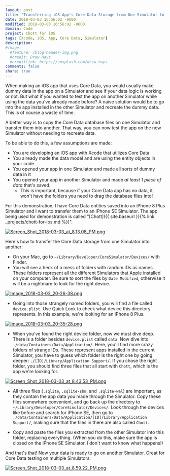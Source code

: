 ```yaml
---
layout: post
title: "Transferring iOS App's Core Data Storage from One Simulator to Another"
date: 2018-03-03 16:56:02 -0600
modified: 2018-03-03 16:56:02 -0600
domain: Code
project: Chott for iOS
tags: [Xcode, iOS, App, Core Data, Simulator]
description:
#image:
  #feature: /blog-header-img.png
  #credit: Drew Hays
  #creditlink: https://unsplash.com/drew_hays
comments: false
share: true
---
```


When making an iOS app that uses Core Data, you would usually make dummy data in the app on a Simulator and see if your data logic is working or not. But what if you wanted to test the app on another Simulator while using the data you've already made before? A naïve solution would be to go into the app installed in the other Simulator and recreate the dummy data. This is of course a waste of time.

A better way is to copy the Core Data database files on one Simulator and transfer them into another. That way, you can now test the app on the new Simulator without needing to recreate data.

To be able to do this, a few assumptions are made:

 - You are developing an iOS app with Xcode that utilizes Core Data
 - You already made the data model and are using the entity objects in your code
 - You opened your app in one Simulator and made all sorts of dummy data in it
 - You opened your app in another Simulator and made *at least 1 piece of data* that's saved.
     - This is important, because if your Core Data app has no data, it won't have the folders you need to drag the database files into!

For this demonstration, I have Core Data entities saved into an iPhone 8 Plus Simulator and I want to transfer them to an iPhone SE Simulator. The app being used for demonstration is called "[Chott]({{ site.baseurl }}{% link _projects/chott-for-ios.md %})".

[![Screen_Shot_2018-03-03_at_8.13.08_PM.png](https://s13.postimg.org/u3g2p4dfr/Screen_Shot_2018-03-03_at_8.13.08_PM.png)](https://postimg.org/image/soei0eccj/)

Here's how to transfer the Core Data storage from one Simulator into another:

 - On your Mac, go to `~/Library/Developer/CoreSimulator/Devices/` with Finder.
 - You will see a heck of a mess of folders with random IDs as names. These folders represent all the different Simulators that Apple installed on your computer. Be sure to sort the files by `Date Modified`, otherwise it will be a nightmare to look for the right device.

[![Image_2018-03-03_20-26-38.png](https://s13.postimg.org/9w2mx4swn/Image_2018-03-03_20-26-38.png)](https://postimg.org/image/4knqcf6tv/)

 - Going into those strangely named folders, you will find a file called `device.plist`. Use Quick Look to check what device this directory represents. In this example, we're looking for an iPhone 8 Plus.

[![Image_2018-03-03_20-35-28.png](https://s13.postimg.org/97ydrfjfb/Image_2018-03-03_20-35-28.png)](https://postimg.org/image/613u7syz7/)

 - When you've found the right device folder, now we must dive deep. There is a folder besides `device.plist` called `data`. Now dive into `./data/Containers/Data/Application/`. Here, you'll find more crazy folders of strange IDs. These represent apps installed in the current Simulator, you have to guess which folder is the right one by going deeper: `./[ID]/Library/Application Support/`. If you chose the right folder, you should find three files that all start with `Chott`, which is the app we're looking for.

 [![Screen_Shot_2018-03-03_at_8.43.53_PM.png](https://s13.postimg.org/4m29jbxyv/Screen_Shot_2018-03-03_at_8.43.53_PM.png)](https://postimg.org/image/5ocg1vgs3/)

 - All three files (`.sqlite`, `.sqlite-shm`, and `.sqlite-wal`) are important, as they contain the app data you made through the Simulator. Copy these files somewhere convenient, and go back up the directory to `~/Library/Developer/CoreSimulator/Devices/`. Look through the devices like before and search for iPhone SE, then go to `./data/Containers/Data/Application/[ID]/Library/Application Support/`, making sure that the files in there are also called `Chott`.

 - Copy and paste the files you extracted from the other Simulator into this folder, replacing everything. (When you do this, make sure the app is closed on the iPhone SE Simulator. I don't want to know what happens!)

 And that's that! Now your data is ready to go on another Simulator. Great for Core Data testing on multiple Simulators.

 [![Screen_Shot_2018-03-03_at_8.59.22_PM.png](https://s13.postimg.org/isi0eqglj/Screen_Shot_2018-03-03_at_8.59.22_PM.png)](https://postimg.org/image/613u886tf/)
